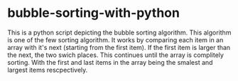 # bubble-sorting-with-python
This is a python script depicting the bubble sorting algorithm.
This algorithm is one of the few sorting algorithm.
It works by comparing each item in an array with it's next (starting from the first item).
If the first item is larger than the next, the two swich places.
This continues until the array is complitely sorting.
With the first and last items in the array being the smalest and largest items rescpectively.
